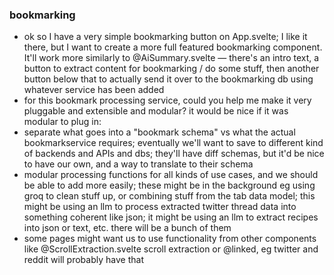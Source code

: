 
### bookmarking
- ok so I have a very simple bookmarking button on App.svelte; I like it there, but I want to create a more full featured bookmarking component. It'll work more similarly to @AiSummary.svelte — there's an intro text, a button to extract content for bookmarking / do some stuff, then another button below that to actually send it over to the bookmarking db using whatever service has been added
- for this bookmark processing service, could you help me make it very pluggable and extensible and modular?
it would be nice if it was modular to plug in:
- separate what goes into a "bookmark schema" vs what the actual bookmarkservice requires; eventually we'll want to save to different kind of backends and APIs and dbs; they'll have diff schemas, but it'd be nice to have our own, and a way to translate to their schema
- modular processing functions for all kinds of use cases, and we should be able to add more easily; these might be in the background eg using groq to clean stuff up, or combining stuff from the tab data model; this might be using an llm to process extracted twitter thread data into something coherent like json; it might be using an llm to extract recipes into json or text, etc. there will be a bunch of them
- some pages might want us to use functionality from other components like @ScrollExtraction.svelte scroll extraction or @linked, eg twitter and reddit will probably have that